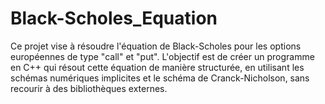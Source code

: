 # Black-Scholes_Equation

Ce projet vise à résoudre l'équation de Black-Scholes pour les options européennes de type "call" et "put". L'objectif est de créer un programme en C++ qui résout cette équation de manière structurée, en utilisant les schémas numériques implicites et le schéma de Cranck-Nicholson, sans recourir à des bibliothèques externes.